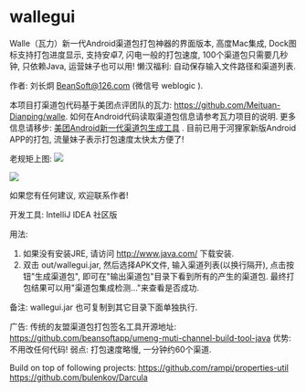 # wallegui
Walle（瓦力）新一代Android渠道包打包神器的界面版本, 高度Mac集成, Dock图标支持打包进度显示, 支持安卓7, 闪电一般的打包速度, 100个渠道包只需要几秒钟, 只依赖Java, 运营妹子也可以用! 懒汉福利: 自动保存输入文件路径和渠道列表.

作者: 刘长炯 BeanSoft@126.com (微信号 weblogic ). 

本项目打渠道包代码基于美团点评团队的瓦力: https://github.com/Meituan-Dianping/walle. 如何在Android代码读取渠道包信息请参考瓦力项目的说明. 更多信息请移步: 
[美团Android新一代渠道包生成工具](http://tech.meituan.com/android-apk-v2-signature-scheme.html) . 目前已用于河狸家新版Android APP的打包, 流量妹子表示打包速度太快太方便了!

老规矩上图:
<img src="https://raw.githubusercontent.com/beansoftapp/wallegui/master/screenshot/wallegui.png">

<img src="https://raw.githubusercontent.com/beansoftapp/wallegui/master/screenshot/walle_dock.png">

如果您有任何建议, 欢迎联系作者!

开发工具: IntelliJ IDEA 社区版

用法:
1. 如果没有安装JRE, 请访问 http://www.java.com/ 下载安装.
2. 双击 out/wallegui.jar, 然后选择APK文件, 输入渠道列表(以换行隔开), 点击按钮"生成渠道包", 即可在"输出渠道包"目录下看到所有的产生的渠道包. 最终打包结果可以用"渠道包集成检测..."来查看是否成功.

备注: wallegui.jar 也可复制到其它目录下面单独执行.

广告: 传统的友盟渠道包打包签名工具开源地址: https://github.com/beansoftapp/umeng-muti-channel-build-tool-java 优势: 不用改任何代码! 弱点: 打包速度略慢, 一分钟约60个渠道.

Build on top of following projects:
https://github.com/rampi/properties-util
https://github.com/bulenkov/Darcula



